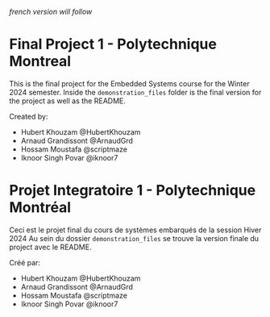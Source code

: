 *french version will follow*
# Final Project 1 - Polytechnique Montreal

This is the final project for the Embedded Systems course for the Winter 2024 semester.
Inside the `demonstration_files` folder is the final version for the project as well as the README. 

Created by:
- Hubert Khouzam @HubertKhouzam
- Arnaud Grandissont @ArnaudGrd
- Hossam Moustafa @scriptmaze
- Iknoor Singh Povar @iknoor7


# Projet Integratoire 1 - Polytechnique Montréal
 
Ceci est le projet final du cours de systèmes embarqués de la session Hiver 2024
Au sein du dossier `demonstration_files` se trouve la version finale du project avec le README.

Créé par:
- Hubert Khouzam @HubertKhouzam
- Arnaud Grandissont @ArnaudGrd
- Hossam Moustafa @scriptmaze
- Iknoor Singh Povar @iknoor7
